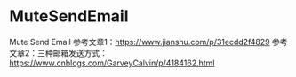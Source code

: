 # MuteSendEmail
Mute Send Email
参考文章1：https://www.jianshu.com/p/31ecdd2f4829
参考文章2：三种邮箱发送方式：https://www.cnblogs.com/GarveyCalvin/p/4184162.html
